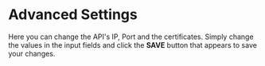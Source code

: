 # Advanced Settings

Here you can change the API's IP, Port and the certificates. Simply change the values in 
the input fields and click the **SAVE** button that appears to save your changes.
